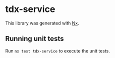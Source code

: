 # tdx-service

This library was generated with [Nx](https://nx.dev).

## Running unit tests

Run `nx test tdx-service` to execute the unit tests.
